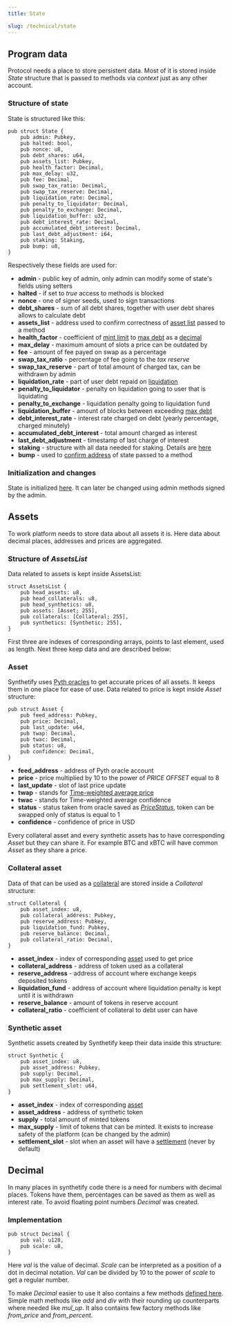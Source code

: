 ```yaml
---
title: State

slug: /technical/state 
---
```


## Program data

Protocol needs a place to store persistent data. 
Most of it is stored inside _State_ structure that is passed to methods via _context_ just as any other account.

### Structure of state

State is structured like this:

    pub struct State {
        pub admin: Pubkey,
        pub halted: bool,
        pub nonce: u8,
        pub debt_shares: u64,
        pub assets_list: Pubkey,
        pub health_factor: Decimal,
        pub max_delay: u32,
        pub fee: Decimal,
        pub swap_tax_ratio: Decimal,
        pub swap_tax_reserve: Decimal,
        pub liquidation_rate: Decimal,
        pub penalty_to_liquidator: Decimal,
        pub penalty_to_exchange: Decimal,
        pub liquidation_buffer: u32,
        pub debt_interest_rate: Decimal,
        pub accumulated_debt_interest: Decimal,
        pub last_debt_adjustment: i64,
        pub staking: Staking,
        pub bump: u8,
    }

Respectively these fields are used for:
  * **admin** - public key of admin, only admin can modify some of state's fields using setters
  * **halted** - if set to _true_ access to methods is blocked
  * **nonce** - one of signer seeds, used to sign transactions
  * **debt_shares** - sum of all debt shares, together with user debt shares allows to calculate debt 
  * **assets_list** - address used to confirm correctness of [asset list](/docs/technical/minting#) passed to a method
  * **health_factor** - coefficient of [mint limit](/docs/glossary#mint-limit) to [max debt](/docs/glossary#max-debt) as a [decimal](#decimal)
  * **max_delay** - maximum amount of slots a price can be outdated by
  * **fee** - amount of fee payed on swap as a percentage
  * **swap_tax_ratio** - percentage of fee going to the _tax reserve_
  * **swap_tax_reserve** - part of total amount of charged tax, can be withdrawn by admin
  * **liquidation_rate** - part of user debt repaid on [liquidation](/docs/technical/liquidation)
  * **penalty_to_liquidator** - penalty on liquidation going to user that is liquidating
  * **penalty_to_exchange** - liquidation penalty going to liquidation fund
  * **liquidation_buffer** - amount of blocks between exceeding [max debt](/docs/glossary/max-debt)
  * **debt_interest_rate** - interest rate charged on debt (yearly percentage, charged minutely)
  * **accumulated_debt_interest** - total amount charged as interest
  * **last_debt_adjustment** - timestamp of last charge of interest
  * **staking** - structure with all data needed for staking. Details are [here](/docs/technical/staking)
  * **bump** - used to [confirm address](https://docs.solana.com/developing/programming-model/calling-between-programs#hash-based-generated-program-addresses) of state passed to a method


### Initialization and changes

State is initialized [here](https://github.com/Synthetify/synthetify-protocol/blob/c643113f47b65b947a55bfe80193570e96d3ccba/programs/exchange/src/lib.rs#L2035-L2056).
It can later be changed using admin methods signed by the admin.


## Assets

To work platform needs to store data about all assets it is. Here data about decimal places, addresses and prices are aggregated.

### Structure of _AssetsList_

Data related to assets is kept inside AssetsList:

    struct AssetsList {
        pub head_assets: u8,
        pub head_collaterals: u8,
        pub head_synthetics: u8,
        pub assets: [Asset; 255],
        pub collaterals: [Collateral; 255],
        pub synthetics: [Synthetic; 255],
    }

First three are indexes of corresponding arrays, points to last element, used as length. Next three keep data and are described below:


### Asset

Synthetify uses [Pyth oracles](https://pyth.network/) to get accurate prices of all assets. It keeps them in one place for ease of use. Data related to price is kept inside _Asset_ structure: 

    pub struct Asset {
        pub feed_address: Pubkey,
        pub price: Decimal,
        pub last_update: u64,
        pub twap: Decimal,
        pub twac: Decimal,
        pub status: u8,
        pub confidence: Decimal,
    }

* **feed_address** - address of Pyth oracle account
* **price** - price multiplied by 10 to the power of _PRICE OFFSET_ equal to 8
* **last_update** - slot of last price update
* **twap** - stands for [Time-weighted average price](https://en.wikipedia.org/wiki/Time-weighted_average_price)
* **twac** - stands for Time-weighted average confidence
* **status** - status taken from oracle saved as [_PriceStatus_](https://github.com/Synthetify/synthetify-protocol/blob/4c39873b86324348c40c9677fac15db4f6a48dce/programs/pyth/src/pc.rs#L14-L19), token can be swapped only of status is equal to 1
* **confidence** - confidence of price in USD

Every collateral asset and every synthetic assets has to have corresponding _Asset_ but they can share it. For example BTC and xBTC will have common _Asset_ as they share a price.


### Collateral asset

Data of that can be used as a [collateral](/docs/technical/collateral) are stored inside a _Collateral_ structure:

    struct Collateral {
        pub asset_index: u8,
        pub collateral_address: Pubkey, 
        pub reserve_address: Pubkey,
        pub liquidation_fund: Pubkey,
        pub reserve_balance: Decimal,
        pub collateral_ratio: Decimal,
    }

  * **asset_index** - index of corresponding [asset](#asset) used to get price
  * **collateral_address** - address of token used as a collateral
  * **reserve_address** - address of account where exchange keeps deposited tokens
  * **liquidation_fund** - address of account where liquidation penalty is kept until it is withdrawn
  * **reserve_balance** - amount of tokens in reserve account
  * **collateral_ratio** - coefficient of collateral to debt user can have


### Synthetic asset

Synthetic assets created by Synthetify keep their data inside this structure:

    struct Synthetic {
        pub asset_index: u8,
        pub asset_address: Pubkey,
        pub supply: Decimal,
        pub max_supply: Decimal,
        pub settlement_slot: u64,
    }

* **asset_index** - index of corresponding [asset](#asset)
* **asset_address** - address of synthetic token
* **supply** - total amount of minted tokens
* **max_supply** - limit of tokens that can be minted. It exists to increase safety of the platform (can be changed by the admin)
* **settlement_slot** - slot when an asset will have a [settlement](/docs/technical/minting#settlement) (never by default)

## Decimal
In many places in synthetify code there is a need for numbers with decimal places. Tokens have them, percentages can be saved as them as well as interest rate. To avoid floating point numbers _Decimal_ was created.

### Implementation

    pub struct Decimal {
        pub val: u128,
        pub scale: u8,
    }

  Here _val_ is the value of decimal. _Scale_ can be interpreted as a position of a dot in decimal notation. _Val_ can be divided by 10 to the power of _scale_ to get a regular number. 

  To make _Decimal_ easier to use it also contains a few methods [defined here](https://github.com/Synthetify/synthetify-protocol/blob/master/programs/exchange/src/decimal.rs). Simple math methods like _add_ and _div_ with their rounding up counterparts where needed like *mul_up*. It also contains few factory methods like *from_price* and *from_percent*.
